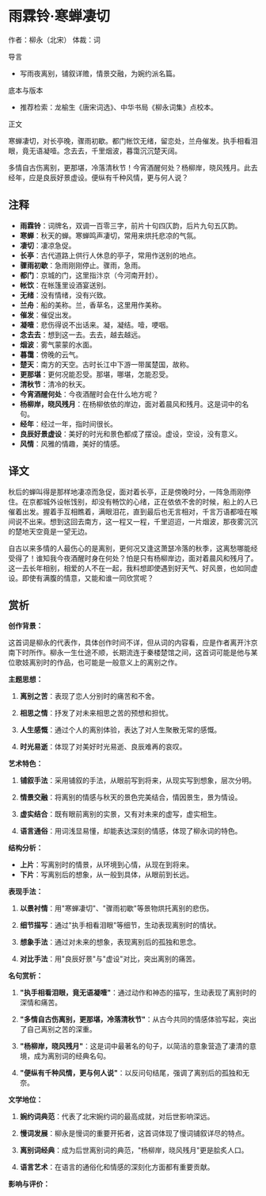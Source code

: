 <!--
 * @Author: ylmzfun ylmzfun@163.com
 * @Date: 2025-10-01 18:08:29
 * @LastEditors: ylmzfun ylmzfun@163.com
 * @LastEditTime: 2025-10-01 19:30:51
 * @FilePath: /诗词/诗词/词/雨霖铃.md
 * @Description: 这是默认设置,请设置`customMade`, 打开koroFileHeader查看配置 进行设置: https://github.com/OBKoro1/koro1FileHeader/wiki/%E9%85%8D%E7%BD%AE
-->
# 雨霖铃·寒蝉凄切

作者：柳永（北宋）
体裁：词

导言
- 写雨夜离别，铺叙详赡，情景交融，为婉约派名篇。

底本与版本
- 推荐检索：龙榆生《唐宋词选》、中华书局《柳永词集》点校本。

正文

寒蝉凄切，对长亭晚，骤雨初歇。都门帐饮无绪，留恋处，兰舟催发。执手相看泪眼，竟无语凝噎。念去去，千里烟波，暮霭沉沉楚天阔。

多情自古伤离别，更那堪，冷落清秋节！今宵酒醒何处？杨柳岸，晓风残月。此去经年，应是良辰好景虚设。便纵有千种风情，更与何人说？

## 注释

- **雨霖铃**：词牌名，双调一百零三字，前片十句四仄韵，后片九句五仄韵。
- **寒蝉**：秋天的蝉。寒蝉鸣声凄切，常用来烘托悲凉的气氛。
- **凄切**：凄凉急促。
- **长亭**：古代道路上供行人休息的亭子，常用作送别的地点。
- **骤雨初歇**：急雨刚刚停止。骤雨，急雨。
- **都门**：京城的门，这里指汴京（今河南开封）。
- **帐饮**：在帐篷里设酒宴送别。
- **无绪**：没有情绪，没有兴致。
- **兰舟**：船的美称。兰，香草名，这里用作美称。
- **催发**：催促出发。
- **凝噎**：悲伤得说不出话来。凝，凝结。噎，哽咽。
- **念去去**：想到这一去。去去，越去越远。
- **烟波**：雾气蒙蒙的水面。
- **暮霭**：傍晚的云气。
- **楚天**：南方的天空。古时长江中下游一带属楚国，故称。
- **更那堪**：更何况能忍受。那堪，哪堪，怎能忍受。
- **清秋节**：清冷的秋天。
- **今宵酒醒何处**：今夜酒醒时会在什么地方呢？
- **杨柳岸，晓风残月**：在杨柳依依的岸边，面对着晨风和残月。这是词中的名句。
- **经年**：经过一年，指时间很长。
- **良辰好景虚设**：美好的时光和景色都成了摆设。虚设，空设，没有意义。
- **风情**：风雅的情趣，美好的情感。

## 译文

秋后的蝉叫得是那样地凄凉而急促，面对着长亭，正是傍晚时分，一阵急雨刚停住。在京都城外设帐饯别，却没有畅饮的心绪，正在依依不舍的时候，船上的人已催着出发。握着手互相瞧着，满眼泪花，直到最后也无言相对，千言万语都噎在喉间说不出来。想到这回去南方，这一程又一程，千里迢迢，一片烟波，那夜雾沉沉的楚地天空竟是一望无边。

自古以来多情的人最伤心的是离别，更何况又逢这萧瑟冷落的秋季，这离愁哪能经受得了！谁知我今夜酒醒时身在何处？怕是只有杨柳岸边，面对着晨风和残月了。这一去长年相别，相爱的人不在一起，我料想即使遇到好天气、好风景，也如同虚设。即使有满腹的情意，又能和谁一同欣赏呢？

## 赏析

**创作背景：**

这首词是柳永的代表作，具体创作时间不详，但从词的内容看，应是作者离开汴京南下时所作。柳永一生仕途不顺，长期流连于秦楼楚馆之间，这首词可能是他与某位歌妓离别时的作品，也可能是一般意义上的离别之作。

**主题思想：**

1. **离别之苦**：表现了恋人分别时的痛苦和不舍。

2. **相思之情**：抒发了对未来相思之苦的预想和担忧。

3. **人生感慨**：通过个人的离别体验，表达了对人生聚散无常的感慨。

4. **时光易逝**：体现了对美好时光易逝、良辰难再的哀叹。

**艺术特色：**

1. **铺叙手法**：采用铺叙的手法，从眼前写到将来，从现实写到想象，层次分明。

2. **情景交融**：将离别的情感与秋天的景色完美结合，情因景生，景为情设。

3. **虚实结合**：既有眼前离别的实景，又有对未来的虚写，虚实相生。

4. **语言通俗**：用词浅显易懂，却能表达深刻的情感，体现了柳永词的特色。

**结构分析：**

- **上片**：写离别时的情景，从环境到心情，从现在到将来。
- **下片**：写离别后的想象，从一般到具体，从眼前到长远。

**表现手法：**

1. **以景衬情**：用"寒蝉凄切"、"骤雨初歇"等景物烘托离别的悲伤。

2. **细节描写**：通过"执手相看泪眼"等细节，生动表现离别时的情状。

3. **想象手法**：通过对未来的想象，表现离别后的孤独和思念。

4. **对比手法**：用"良辰好景"与"虚设"对比，突出离别的痛苦。

**名句赏析：**

1. **"执手相看泪眼，竟无语凝噎"**：通过动作和神态的描写，生动表现了离别时的深情和痛苦。

2. **"多情自古伤离别，更那堪，冷落清秋节"**：从古今共同的情感体验写起，突出了自己离别之苦的深重。

3. **"杨柳岸，晓风残月"**：这是词中最著名的句子，以简洁的意象营造了凄清的意境，成为离别词的经典名句。

4. **"便纵有千种风情，更与何人说"**：以反问句结尾，强调了离别后的孤独和无奈。

**文学地位：**

1. **婉约词典范**：代表了北宋婉约词的最高成就，对后世影响深远。

2. **慢词发展**：柳永是慢词的重要开拓者，这首词体现了慢词铺叙详尽的特点。

3. **离别词经典**：成为后世离别词的典范，"杨柳岸，晓风残月"更是脍炙人口。

4. **语言艺术**：在语言的通俗化和情感的深刻化方面都有重要贡献。

**影响与评价：**

